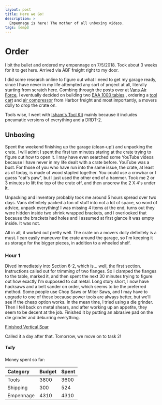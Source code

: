 ```yaml
---
layout: post
title: Here we Go!
description: >
  Empennage is here! The mother of all unboxing videos.
tags: [emp]
---
```


# Order

I bit the bullet and ordered my empennage on 7/5/2018. Took about 3 weeks for it to get here. Arrived via ABF freight right to my door.

I did some research online to figure out what I need to get my garage ready, since I have never in my life attempted any sort of project at all, literally starting from scratch here. Combing through the posts over at [Vans Air Force](www.vansairforce.com), I eventually decided on building two [EAA 1000 tables](http://www.eaa1000.av.org/technicl/worktabl/worktabl.htm) , ordering a [tool cart](https://www.harborfreight.com/tool-storage/tool-carts/30-in-4-drawer-black-tech-cart-64096.html) and [air compressor](https://www.harborfreight.com/21-gal-25-hp-125-psi-cast-iron-vertical-air-compressor-61454.html) from Harbor freight and most importantly, a movers dolly to drop the crate on.

Tools wise, I went with [Isham's Tool Kit](http://planetools.com/) mainly because it includes pneumatic versions of everything and a DRDT-2.

## Unboxing

Spent the weekend finishing up the garage (clean-up!) and unpacking the crate. I will admit I spent the first ten minutes staring at the crate trying to figure out how to open it. I may have even searched some YouTube videos because I have never in my life dealt with a crate before. YouTube was a bust. For those of you who have run into the same issue, the crate, at least as of today, is made of wood stapled together. You could use a crowbar or I guess "cat's paw", but I just used the other end of a hammer. Took me 2 or 3 minutes to lift the top of the crate off, and then unscrew the 2 X 4's under it.

Unpacking and inventory probably took me around 5 hours spread over two days. Vans definitely packed a ton of stuff into not a lot of space, so word of advice, unpack everything! I was missing 4 items at the end, turns out they were hidden inside two shrink wrapped brackets, and I overlooked that because the brackets had holes and I assumed at first glance it was empty inside. It was not.

All in all, it worked out pretty well. The crate on a movers dolly definitely is a must. I can easily maneuver the crate around the garage, so I'm keeping it as storage for the bigger pieces, in addition to a wheeled shelf.


### Hour 1

Dived immediately into Section 6-2, which is... well, the first section. Instructions called out for trimming of two flanges. So I clamped the flanges to the table, marked it, and then spent the next 30 minutes trying to figure out how exactly I'm supposed to cut metal. Long story short, I now have hacksaws and a belt sander on order, which seems to be the preferred method. Some people use Chop Saws or Miter Saws, and I may have to upgrade to one of those because power tools are always better, but we'll see if the cheap option works. In the mean time, I tried using a die grinder. Then I fell back on metal shears, and after working up an appetite, they seem to be decent at the job. Finished it by putting an abrasive pad on the die grinder and deburring everything.

[Finished Vertical Spar](https://i.imgur.com/MZPn6mN.jpg)

Called it a day after that. Tomorrow, we move on to task 2!


##### Tally

Money spent so far:

| Category     | Budget            | Spent |
|:-------------|:------------------|:------|
| Tools        | 3800              | 3600  |
| Shipping     | 300               | 524   |
| Empennage    | 4310              | 4310  |
